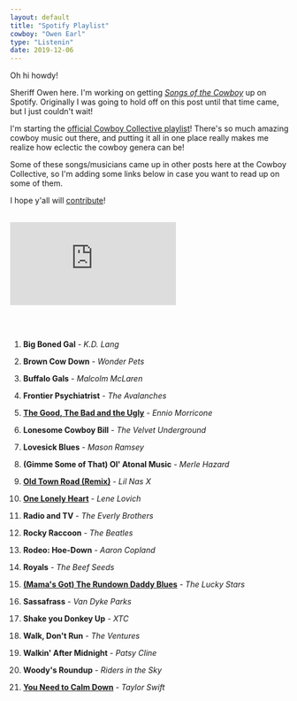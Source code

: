 ```yaml
---
layout: default
title: "Spotify Playlist"
cowboy: "Owen Earl"
type: "Listenin"
date: 2019-12-06
---
```

Oh hi howdy!

Sheriff Owen here. I'm working on getting [*Songs of the Cowboy*](https://cowboycollective.cc/2019/11/29/SongsOfTheCowboyVol01.html) up on Spotify. Originally I was going to hold off on this post until that time came, but I just couldn't wait!

I'm starting the [official Cowboy Collective playlist](https://open.spotify.com/playlist/4qITDxGx9jzu2oBde0vTm8)! There's so much amazing cowboy music out there, and putting it all in one place really makes me realize how eclectic the cowboy genera can be!

Some of these songs/musicians came up in other posts here at the Cowboy Collective, so I'm adding some links below in case you want to read up on some of them.

I hope y'all will [contribute](https://cowboycollective.cc/Submit)!<br><br>

<iframe src="https://open.spotify.com/embed/playlist/4qITDxGx9jzu2oBde0vTm8" id="youtube" frameborder="0" allowtransparency="true" allow="encrypted-media"></iframe>


<br><br>
1. **Big Boned Gal** - *K.D. Lang*

2. **Brown Cow Down** - *Wonder Pets*

3.  **Buffalo Gals** - *Malcolm McLaren*

4. **Frontier Psychiatrist** - *The Avalanches*

5. **[The Good, The Bad and the Ugly](https://cowboycollective.cc/cowboy/Ennio%20Morricone)** - *Ennio Morricone*

6. **Lonesome Cowboy Bill** - *The Velvet Underground*

7. **Lovesick Blues** - *Mason Ramsey*

8. **(Gimme Some of That) Ol' Atonal Music** - *Merle Hazard*

9. **[Old Town Road (Remix)](https://cowboycollective.cc/cowboy/Lil%20Nas%20X)** - *Lil Nas X*

10. **[One Lonely Heart](https://cowboycollective.cc/2019/12/10/CowboyManDemo.html)** - *Lene Lovich*

11. **Radio and TV** - *The Everly Brothers*

12. **Rocky Raccoon** - *The Beatles*

13. **Rodeo: Hoe-Down** - *Aaron Copland*

14. **Royals** - *The Beef Seeds*

15. **[(Mama's Got) The Rundown Daddy Blues](https://cowboycollective.cc/cowboy/Lucky%20Stars)** - *The Lucky Stars*

16. **Sassafrass** - *Van Dyke Parks*

17. **Shake you Donkey Up** - *XTC*

18. **Walk, Don't Run** - *The Ventures*

19. **Walkin' After Midnight** - *Patsy Cline*

20. **Woody's Roundup** - *Riders in the Sky*

21. **[You Need to Calm Down](https://cowboycollective.cc/2019/12/03/03CowboyhatPack.html)** - *Taylor Swift*

